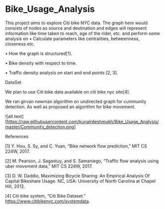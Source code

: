 # Bike_Usage_Analysis

This project aims to explore Citi bike NYC data. The graph here would consists of nodes as source and destination and edges will represent information like time taken to reach, age of the rider, etc. and perform some analysis on • Calculate parameters like centralities, betweenness, closeness etc.

• How the graph is structured[1].

• Bike density with respect to time.

• Traffic density analysis on start and end points [2, 3].


DataSet

We plan to use Citi bike data available on citi bike nyc site[4].

We ran girvan newman algorithm on undirected graph for cummunity detection. As well as proposed an algorithm for bike movement.

![alt text][https://raw.githubusercontent.com/kunalrdeshmukh/Bike_Usage_Analysis/master/Community_detection.png]

References

[1] Y. Hou, S. Sy, and C. Yuan, “Bike network flow prediction,” MIT CS 224W,
2017.

[2] M. Pearson, J. Sagastuy, and S. Samaniego, “Traffic flow analysis using uber
movement data,” MIT CS 224W, 2017.

[3] D. W. Daddio, Maximizing Bicycle Sharing: An Empirical Analysis Of Capital
Bikeshare Usage. NC, USA: University of North Carolina at Chapel Hill,
2012.

[4] Citi bike system, “Citi Bike Dataset.” https://www.citibikenyc.com/systemdata.
